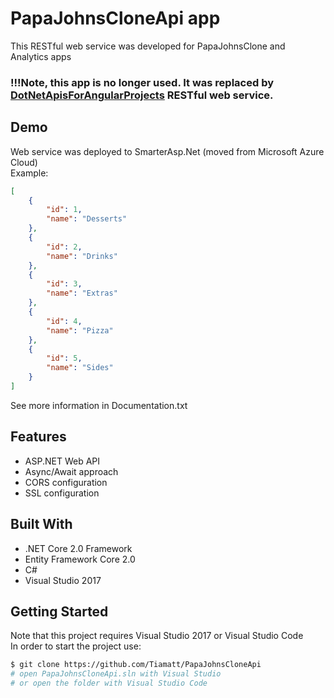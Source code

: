 # PapaJohnsCloneApi app 
This RESTful web service was developed for PapaJohnsClone and Analytics apps

### !!!Note, this app is no longer used. It was replaced by [DotNetApisForAngularProjects](https://github.com/Tiamatt/DotNetApisForAngularProjects) RESTful web service.

## Demo
Web service was deployed to SmarterAsp.Net (moved from Microsoft Azure Cloud) <br />
Example: 
```json
[
    {
        "id": 1,
        "name": "Desserts"
    },
    {
        "id": 2,
        "name": "Drinks"
    },
    {
        "id": 3,
        "name": "Extras"
    },
    {
        "id": 4,
        "name": "Pizza"
    },
    {
        "id": 5,
        "name": "Sides"
    }
]
```

See more information in Documentation.txt

## Features
* ASP.NET Web API
* Async/Await approach
* CORS configuration
* SSL configuration 

## Built With
* .NET Core 2.0 Framework
* Entity Framework Core 2.0
* C#
* Visual Studio 2017 

## Getting Started
Note that this project requires Visual Studio 2017 or Visual Studio Code  <br />
In order to start the project use:
```bash
$ git clone https://github.com/Tiamatt/PapaJohnsCloneApi
# open PapaJohnsCloneApi.sln with Visual Studio
# or open the folder with Visual Studio Code
```
